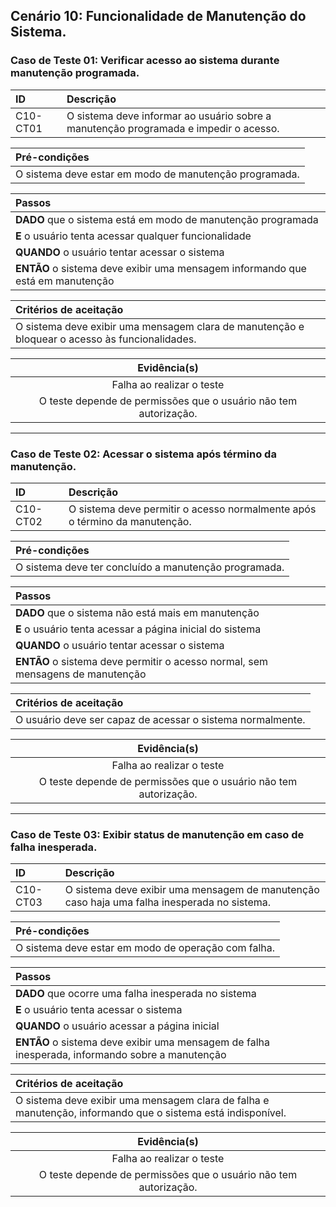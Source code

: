 ## Cenário 10: Funcionalidade de Manutenção do Sistema.

### Caso de Teste 01: Verificar acesso ao sistema durante manutenção programada.

| ID       | Descrição                                                                  |
| :------- | :------------------------------------------------------------------------- |
| C10-CT01 | O sistema deve informar ao usuário sobre a manutenção programada e impedir o acesso. |

| **Pré-condições**                                             |
| :------------------------------------------------------------ |
| O sistema deve estar em modo de manutenção programada.        |

| **Passos**                                                        |
| :---------------------------------------------------------------- |
| **DADO** que o sistema está em modo de manutenção programada    |
| **E** o usuário tenta acessar qualquer funcionalidade           |
| **QUANDO** o usuário tentar acessar o sistema                   |
| **ENTÃO** o sistema deve exibir uma mensagem informando que está em manutenção |

| **Critérios de aceitação**                                      |
| :-------------------------------------------------------------- |
| O sistema deve exibir uma mensagem clara de manutenção e bloquear o acesso às funcionalidades. |

|                **Evidência(s)**               |
| :-------------------------------------------: |
| Falha ao realizar o teste |
| O teste depende de permissões que o usuário não tem autorização.|
---

### Caso de Teste 02: Acessar o sistema após término da manutenção.

| ID       | Descrição                                                                  |
| :------- | :------------------------------------------------------------------------- |
| C10-CT02 | O sistema deve permitir o acesso normalmente após o término da manutenção. |

| **Pré-condições**                                             |
| :------------------------------------------------------------ |
| O sistema deve ter concluído a manutenção programada.         |

| **Passos**                                                        |
| :---------------------------------------------------------------- |
| **DADO** que o sistema não está mais em manutenção              |
| **E** o usuário tenta acessar a página inicial do sistema       |
| **QUANDO** o usuário tentar acessar o sistema                   |
| **ENTÃO** o sistema deve permitir o acesso normal, sem mensagens de manutenção |

| **Critérios de aceitação**                                      |
| :-------------------------------------------------------------- |
| O usuário deve ser capaz de acessar o sistema normalmente.      |

|                **Evidência(s)**               |
| :-------------------------------------------: |
| Falha ao realizar o teste |
| O teste depende de permissões que o usuário não tem autorização.|
---

### Caso de Teste 03: Exibir status de manutenção em caso de falha inesperada.

| ID       | Descrição                                                               |
| :------- | :------------------------------------------------------------------------ |
| C10-CT03 | O sistema deve exibir uma mensagem de manutenção caso haja uma falha inesperada no sistema. |

| **Pré-condições**                                             |
| :------------------------------------------------------------ |
| O sistema deve estar em modo de operação com falha.           |

| **Passos**                                                        |
| :---------------------------------------------------------------- |
| **DADO** que ocorre uma falha inesperada no sistema              |
| **E** o usuário tenta acessar o sistema                          |
| **QUANDO** o usuário acessar a página inicial                   |
| **ENTÃO** o sistema deve exibir uma mensagem de falha inesperada, informando sobre a manutenção |

| **Critérios de aceitação**                                      |
| :-------------------------------------------------------------- |
| O sistema deve exibir uma mensagem clara de falha e manutenção, informando que o sistema está indisponível. |

|                **Evidência(s)**               |
| :-------------------------------------------: |
| Falha ao realizar o teste |
| O teste depende de permissões que o usuário não tem autorização.|
